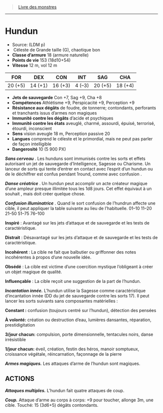 ﻿> [Livre des monstres](tome_of_beasts.md)

---

# Hundun

- Source: (LDM p)
-  Céleste de Grande taille (G), chaotique bon
- **Classe d’armure** 18 (armure naturelle)
- **Points de vie** 153 (18d10+54)
- **Vitesse** 12 m, vol 12 m

|FOR|DEX|CON|INT|SAG|CHA|
|---|---|---|---|---|---|
|20 (+5)|14 (+1)|16 (+3)|4 (–3)|20 (+5)|18 (+4)|

- **Jets de sauvegarde** Con +7, Sag +9, Cha +8
- **Compétences** Athlétisme +9, Perspicacité +9, Perception +9
- **Résistance aux dégâts** de foudre, de tonnerre; contondants, perforants et tranchants issus d’armes non magiques
- **Immunité contre les dégâts** d’acide et psychiques
- **Immunité contre les états** aveuglé, charmé, assourdi, épuisé, terrorisé, étourdi, inconscient
- **Sens** vision aveugle 18 m, Perception passive 20
- **Langues** comprend le céleste et le primordial, mais ne peut pas parler de façon intelligible
- **Dangerosité** 10 (5 900 PX)

**_Sans cerveau_** . Les hunduns sont immunisés contre les sorts et effets autorisant un jet de sauvegarde d’Intelligence, Sagesse ou Charisme. Un lanceur de sorts qui tente d’entrer en contact avec l’esprit d’un hundun ou de le déchiffrer est confus pendant 1round, comme avec confusion .

**_Danse créatrice_** . Un hundun peut accomplir un acte créateur magique d’une ampleur presque illimitée tous les 1d8 jours. Cet effet équivaut à un souhait , mais doit créer quelque chose.

**_Confusion illuminatrice_** . Quand le sort confusion de l’hundrun affecte une cible, il peut appliquer la table suivante au lieu de l’habituelle.
01–10 11–20 21–50 51–75 76–100

**Inspiré** : Avantagé sur les jets d’attaque et de sauvegarde et les tests de caractéristique.

**Distrait** : Désavantagé sur les jets d’attaque et de sauvegarde et les tests de caractéristique.

**Incohérent** : La cible ne fait que balbutier ou griffonner des notes incohérentes à propos d’une nouvelle idée.

**Obsédé** : La cible est victime d’une coercition mystique
l’obligeant à créer un objet magique de qualité.

**Influençable** : La cible reçoit une suggestion de la part de l’hundun.

**_Incantation innée._** L’hundun utilise la Sagesse comme caractéristique d’incantation innée (DD du jet de sauvegarde contre les sorts 17). Il peut lancer les sorts suivants sans composantes matérielles :

**Constant :** confusion (toujours centré sur l’hundun), détection des pensées

**À volonté:** création ou destruction d’eau, lumières dansantes, réparation, prestidigitation

**3/jour chacun:** compulsion, porte dimensionnelle, tentacules noirs, danse irrésistible

**1/jour chacun:** éveil, création, festin des héros, manoir somptueux, croissance végétale, réincarnation, façonnage de la pierre

**_Armes magiques._** Les attaques d’arme de l’hundun sont magiques.

## ACTIONS

**_Attaques multiples._** L’hundun fait quatre attaques de coup.

**_Coup._** Attaque d’arme au corps à corps: +9 pour toucher, allonge 3m, une cible. Touché: 15 (3d6+5) dégâts contondants.

